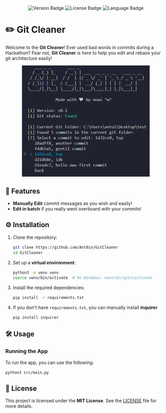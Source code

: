<!-- markdownlint-disable MD033 MD041 MD007 -->

<!-- pretty badges -->
<div align="center">
  <img src="https://img.shields.io/badge/Version-1.0.0_alpha-red" alt="Version Badge">
  <img src="https://img.shields.io/badge/License-MIT-dark_green.svg" alt="License Badge"/>
  <img src="https://img.shields.io/badge/Language-Python--3.12-blue" alt="Language Badge"/>
</div>

# ✏️ Git Cleaner

Welcome to the **Git Cleaner**! Ever used bad words in commits during a Hackathon? Fear not, **Git Cleaner** is here to help you edit and rebase your git architecture easily!

<p align="center">
  <img src="./res/demo.png" alt="Demo of the projet" width="400"/>
</p>

## 🚀 Features

- **Manually Edit** commit messages as you wish and easily!
- **Edit in batch** if you really went overboard with your commits!

## ⚙️ Installation

1. Clone the repository:

    ```bash
    git clone https://github.com/Ant0in/GitCleaner
    cd GitCleaner
    ```

2. Set up a **virtual environment**:

    ```bash
    python3 -m venv venv
    source venv/bin/activate  # On Windows: venv\Scripts\activate
    ```

3. Install the required dependencies:

    ```bash
    pip install -r requirements.txt
    ```

4. If you don't have `requirements.txt`, you can manually install **inquirer**

    ```bash
    pip install inquirer
    ```

## 🛠️ Usage

### Running the App

To run the app, you can use the following:

```bash
python3 src/main.py
```

## 📄 License

This project is licensed under the **MIT License**. See the [LICENSE](LICENSE) file for more details.
